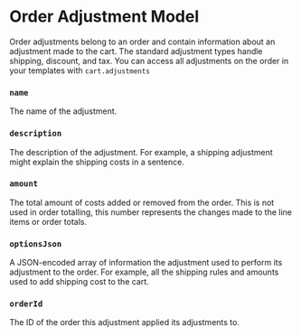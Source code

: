 # Order Adjustment Model

Order adjustments belong to an order and contain information about an adjustment made to the cart. The standard adjustment types handle shipping, discount, and tax. You can access all adjustments on the order in your templates with `cart.adjustments`

### `name`

The name of the adjustment.

### `description`

The description of the adjustment. For example, a shipping adjustment might explain the shipping costs in a sentence.

### `amount`

The total amount of costs added or removed from the order. This is not used in order totalling, this number represents the changes made to the line items or order totals.

### `optionsJson`

A JSON-encoded array of information the adjustment used to perform its adjustment to the order. For example, all the shipping rules and amounts used to add shipping cost to the cart.

### `orderId`

The ID of the order this adjustment applied its adjustments to.

